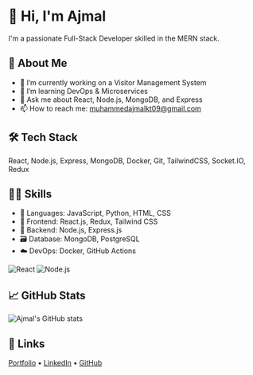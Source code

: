 # 👋 Hi, I'm Ajmal
I'm a passionate Full-Stack Developer skilled in the MERN stack.

## 🚀 About Me
- 🔭 I’m currently working on a Visitor Management System
- 🌱 I’m learning DevOps & Microservices
- 💬 Ask me about React, Node.js, MongoDB, and Express
- 📫 How to reach me: muhammedajmalkt09@gmail.com

## 🛠️ Tech Stack
React, Node.js, Express, MongoDB, Docker, Git, TailwindCSS, Socket.IO, Redux

## 👨‍💻 Skills
- 🧠 Languages: JavaScript, Python, HTML, CSS
- 🔧 Frontend: React.js, Redux, Tailwind CSS
- 🚀 Backend: Node.js, Express.js
- 🗃️ Database: MongoDB, PostgreSQL
- ☁️ DevOps: Docker, GitHub Actions

![React](https://img.shields.io/badge/-React-black?logo=react&style=flat-square)
![Node.js](https://img.shields.io/badge/-Node.js-green?logo=node.js&style=flat-square)


## 📈 GitHub Stats
![Ajmal's GitHub stats](https://github-readme-stats.vercel.app/api?username=ajmalkt&show_icons=true&theme=radical)

## 🔗 Links
[Portfolio](https://ajmalkt.netlify.app/) • [LinkedIn](https://linkedin.com/in/ajmalkt) • [GitHub](https://github.com/ajmalkt)
